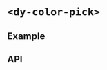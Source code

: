 # `<dy-color-pick>`

## Example

<gbp-example
  name="dy-color-pick"
  props='{"alpha": true, "value": "#e5e", "@change": "(evt) => evt.target.value = evt.detail"}'
  src="https://jspm.dev/duoyun-ui/elements/color-pick"></gbp-example>

## API

<gbp-api src="/src/elements/color-pick.ts"></gbp-api>
